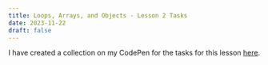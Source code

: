 ```yaml
---
title: Loops, Arrays, and Objects - Lesson 2 Tasks
date: 2023-11-22
draft: false
---
```

I have created a collection on my CodePen for the tasks for this lesson <a href="https://codepen.io/collection/LPEkOJ">here</a>.
